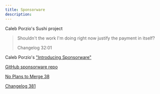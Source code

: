 ```yaml
---
title: Sponsorware
description:
---
```


Caleb Porzio's Sushi project

> Shouldn't the work I'm doing right now justify the payment in itself?
>
> Changelog 32:01

Caleb Porzio's ["Introducing Sponsorware"](https://calebporzio.com/sponsorware)

[GitHub sponsorware repo](https://github.com/sponsorware/docs)

[No Plans to Merge 38](https://noplanstomerge.simplecast.com/episodes/funding-opensource-software-aka-sponsorware)

[Changelog 381](https://changelog.com/podcast/381)
